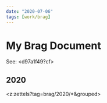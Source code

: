 ```yaml
---
date: "2020-07-06"
tags: [work/brag]
---
```


# My Brag Document

See: <d97a1f49?cf>

## 2020

<!-- prettier-ignore -->
<z:zettels?tag=brag/2020/*&grouped>
